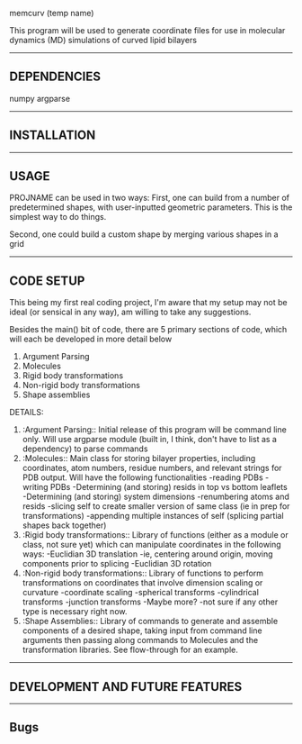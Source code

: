 memcurv (temp name)

This program will be used to generate coordinate files for use in molecular
dynamics (MD) simulations of curved lipid bilayers

--------------------------------------------------------------------------------
DEPENDENCIES
--------------------------------------------------------------------------------

numpy
argparse








--------------------------------------------------------------------------------
INSTALLATION
--------------------------------------------------------------------------------

--------------------------------------------------------------------------------
USAGE
--------------------------------------------------------------------------------
PROJNAME can be used in two ways: First, one can build from a number of
predetermined shapes, with user-inputted geometric parameters. This is the
simplest way to do things.

Second, one could build a custom shape by merging various shapes in a grid

--------------------------------------------------------------------------------
CODE SETUP
--------------------------------------------------------------------------------
This being my first real coding project, I'm aware that my setup may not be
ideal (or sensical in any way), am willing to take any suggestions.

Besides the main() bit of code, there are 5 primary sections of code, which will each be developed in more detail below
1. Argument Parsing
2. Molecules
3. Rigid body transformations
4. Non-rigid body transformations
5. Shape assemblies

DETAILS:
1. :Argument Parsing::
Initial release of this program will be command line only. Will use argparse
module (built in, I think, don't have to list as a dependency) to parse commands
2. :Molecules::
Main class for storing bilayer properties, including coordinates, atom numbers,
residue numbers, and relevant strings for PDB output. Will have the following
functionalities
  -reading PDBs
  -writing PDBs
  -Determining (and storing) resids in top vs bottom leaflets
  -Determining (and storing) system dimensions
  -renumbering atoms and resids
  -slicing self to create smaller version of same class (ie in prep for
   transformations)
  -appending multiple instances of self (splicing partial shapes back together)
3. :Rigid body transformations::
Library of functions (either as a module or class, not sure yet) which can
manipulate coordinates in the following ways:
  -Euclidian 3D translation
    -ie, centering around origin, moving components prior to splicing
  -Euclidian 3D rotation  
4. :Non-rigid body transformations::
Library of functions to perform transformations on coordinates that involve
dimension scaling or curvature
  -coordinate scaling
  -spherical transforms
  -cylindrical transforms
  -junction transforms
  -Maybe more? -not sure if any other type is necessary right now.
5. :Shape Assemblies::
Library of commands to generate and assemble components of a desired shape, taking input from command line arguments then passing along commands to Molecules and the transformation libraries. See flow-through for an example.






--------------------------------------------------------------------------------
DEVELOPMENT AND FUTURE FEATURES
--------------------------------------------------------------------------------

--------------------------------------------------------------------------------
Bugs
--------------------------------------------------------------------------------
